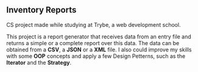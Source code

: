 ## Inventory Reports

CS project made while studying at Trybe, a web development school.

This project is a report generator that receives data from an entry file and returns a simple or a complete report over this data. The data can be obtained from a __CSV__, a __JSON__ or a __XML__ file.
I also could improve my skills with some __OOP__ concepts and apply a few Design Petterns, such as the __Iterator__ and the __Strategy__.
